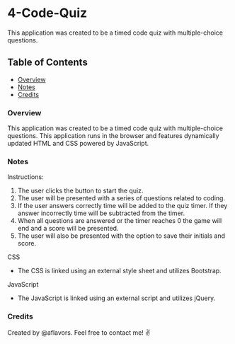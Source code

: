 # 4-Code-Quiz
This application was created to be a timed code quiz with multiple-choice questions.

## Table of Contents
- [Overview](#Overview)
- [Notes](#Notes)
- [Credits](#Credits)

### Overview
This application was created to be a timed code quiz with multiple-choice questions. This application runs in the browser and features dynamically updated HTML and CSS powered by JavaScript.

### Notes

Instructions:
1. The user clicks the button to start the quiz.
2. The user will be presented with a series of questions related to coding.
3. If the user answers correctly time will be added to the quiz timer. If they answer incorrectly time will be subtracted from the timer.
4. When all questions are answered or the timer reaches 0 the game will end and a score will be presented.
5. The user will also be presented with the option to save their initials and score.

CSS
- The CSS is linked using an external style sheet and utilizes Bootstrap.

JavaScript
- The JavaScript is linked using an external script and utilizes jQuery.

### Credits
Created by @aflavors. Feel free to contact me! :v: